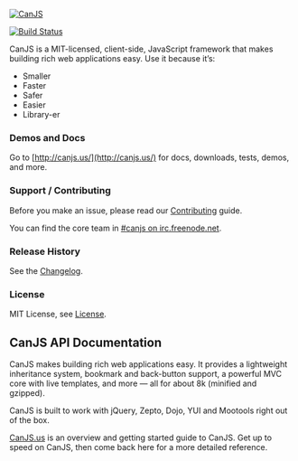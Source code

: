 <!--
  @page canjs CanJS
  @parent index 0
-->

[![CanJS](http://canjs.us/images/canjs_logo_yellow_small.png)](http://canjs.us/)
 
[![Build Status](https://travis-ci.org/bitovi/canjs.png?branch=master)](https://travis-ci.org/bitovi/canjs)

CanJS is a MIT-licensed, client-side, JavaScript framework that makes building 
rich web applications easy. Use it because it’s:

- Smaller 
- Faster 
- Safer 
- Easier 
- Library-er

### Demos and Docs
Go to [http://canjs.us/](http://canjs.us/) for docs, downloads, tests, demos, and more.

### Support / Contributing
Before you make an issue, please read our [Contributing](contributing.md) guide.

You can find the core team in [#canjs on irc.freenode.net](irc://irc.freenode.net/#canjs).

### Release History
See the [Changelog](changelog.md).

### License
MIT License, see [License](license.md).

## CanJS API Documentation

CanJS makes building rich web applications easy. It provides a lightweight inheritance system,
bookmark and back-button support, a powerful MVC core with live templates, and more &mdash;
all for about 8k (minified and gzipped).


CanJS is built to work with jQuery, Zepto, Dojo, YUI and Mootools right out of the box.

[CanJS.us](http://canjs.us/) is an overview and getting started guide to CanJS. Get up to
speed on CanJS, then come back here for a more detailed reference.
